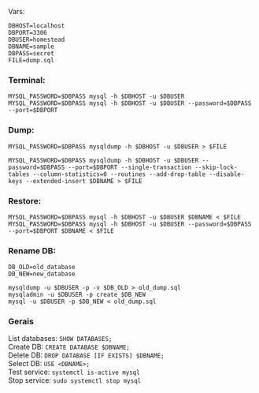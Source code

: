 Vars:
```
DBHOST=localhost
DBPORT=3306
DBUSER=homestead
DBNAME=sample
DBPASS=secret
FILE=dump.sql
```

### Terminal:  
`MYSQL_PASSWORD=$DBPASS mysql -h $DBHOST -u $DBUSER`  
`MYSQL_PASSWORD=$DBPASS mysql -h $DBHOST -u $DBUSER --password=$DBPASS --port=$DBPORT`  

### Dump:  
`MYSQL_PASSWORD=$DBPASS mysqldump -h $DBHOST -u $DBUSER > $FILE`  
```
MYSQL_PASSWORD=$DBPASS mysqldump -h $DBHOST -u $DBUSER --password=$DBPASS --port=$DBPORT --single-transaction --skip-lock-tables --column-statistics=0 --routines --add-drop-table --disable-keys --extended-insert $DBNAME > $FILE
```  

### Restore:  
`MYSQL_PASSWORD=$DBPASS mysql -h $DBHOST -u $DBUSER $DBNAME < $FILE`  
`MYSQL_PASSWORD=$DBPASS mysql -h $DBHOST -u $DBUSER --password=$DBPASS --port=$DBPORT $DBNAME < $FILE`  

### Rename DB: 
```
DB_OLD=old_database
DB_NEW=new_database

mysqldump -u $DBUSER -p -v $DB_OLD > old_dump.sql
mysqladmin -u $DBUSER -p create $DB_NEW
mysql -u $DBUSER -p $DB_NEW < old_dump.sql
```

### Gerais
List databases: `SHOW DATABASES;`  
Create DB: `CREATE DATABASE $DBNAME;`  
Delete DB: `DROP DATABASE [IF EXISTS] $DBNAME;`  
Select DB: `USE <DBNAME>;`  
Test service: `systemctl is-active mysql`  
Stop service: `sudo systemctl stop mysql`  
